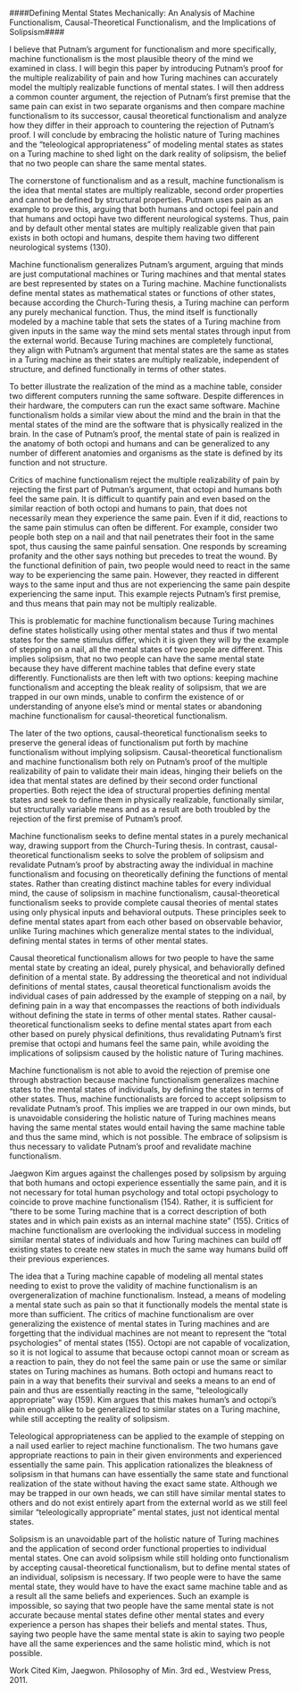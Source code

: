 ####Defining Mental States Mechanically: An Analysis of Machine Functionalism, Causal-Theoretical Functionalism, 
and the Implications of Solipsism####

I believe that Putnam’s argument for functionalism and more specifically, machine functionalism is the most plausible theory
of the mind we examined in class. I will begin this paper by introducing Putnam’s proof for the multiple realizability of pain and
how Turing machines can accurately model the multiply realizable functions of mental states. I will then address a common counter 
argument, the rejection of Putnam’s first premise that the same pain can exist in two separate organisms and then compare machine 
functionalism to its successor, causal theoretical functionalism and analyze how they differ in their approach to countering the rejection
of Putnam’s proof. I will conclude by embracing the holistic nature of Turing machines and the “teleological appropriateness” of
modeling mental states as states on a Turing machine to shed light on the dark reality of solipsism, the belief that no two people 
can share the same mental states.  

The cornerstone of functionalism and as a result, machine functionalism is the idea that mental states are multiply realizable, second 
order properties and cannot be defined by structural properties. Putnam uses pain as an example to prove this, arguing that both humans
and octopi feel pain and that humans and octopi have two different neurological systems. Thus, pain and by default other mental states are
multiply realizable given that pain exists in both octopi and humans, despite them having two different neurological systems (130).

Machine functionalism generalizes Putnam’s argument, arguing that minds are just computational machines or Turing machines and that 
mental states are best represented by states on a Turing machine. Machine functionalists define mental states as mathematical states
or functions of other states, because according the Church-Turing thesis, a Turing machine can perform any purely mechanical function. 
Thus, the mind itself is functionally modeled by a machine table that sets the states of a Turing machine from given inputs in the same 
way the mind sets mental states through input from the external world. Because Turing machines are completely functional, they align 
with Putnam’s argument that mental states are the same as states in a Turing machine as their states are multiply realizable, independent
of structure, and defined functionally in terms of other states.  
  
To better illustrate the realization of the mind as a machine table, consider two different computers running the same software. Despite
differences in their hardware, the computers can run the exact same software. Machine functionalism holds a similar view about the mind 
and the brain in that the mental states of the mind are the software that is physically realized in the brain. In the case of Putnam’s 
proof, the mental state of pain is realized in the anatomy of both octopi and humans and can be generalized to any number of different 
anatomies and organisms as the state is defined by its function and not structure. 
  
Critics of machine functionalism reject the multiple realizability of pain by rejecting the first part of Putman’s argument, that
octopi and humans both feel the same pain. It is difficult to quantify pain and even based on the similar reaction of both octopi and
humans to pain, that does not necessarily mean they experience the same pain. Even if it did, reactions to the same pain stimulus can 
often be different. For example, consider two people both step on a nail and that nail penetrates their foot in the same spot, thus 
causing the same painful sensation. One responds by screaming profanity and the other says nothing but precedes to treat the wound. 
By the functional definition of pain, two people would need to react in the same way to be experiencing the same pain. However, they
reacted in different ways to the same input and thus are not experiencing the same pain despite experiencing the same input. This 
example rejects Putnam’s first premise, and thus means that pain may not be multiply realizable. 
    
This is problematic for machine functionalism because Turing machines define states holistically using other mental states and thus 
if two mental states for the same stimulus differ, which it is given they will by the example of stepping on a nail, all the mental
states of two people are different. This implies solipsism, that no two people can have the same mental state because they have
different machine tables that define every state differently. Functionalists are then left with two options: keeping machine 
functionalism and accepting the bleak reality of solipsism, that we are trapped in our own minds, unable to confirm the existence of
or understanding of anyone else’s mind or mental states or abandoning machine functionalism for causal-theoretical functionalism. 
   
The later of the two options, causal-theoretical functionalism seeks to preserve the general ideas of functionalism put forth by
machine functionalism without implying solipsism. Causal-theoretical functionalism and machine functionalism both rely on Putnam’s
proof of the multiple realizability of pain to validate their main ideas, hinging their beliefs on the idea that mental states are 
defined by their second order functional properties. Both reject the idea of structural properties defining mental states and seek 
to define them in physically realizable, functionally similar, but structurally variable means and as a result are both troubled by
the rejection of the first premise of Putnam’s proof. 
    
Machine functionalism seeks to define mental states in a purely mechanical way, drawing support from the Church-Turing thesis. In 
contrast, causal-theoretical functionalism seeks to solve the problem of solipsism and revalidate Putnam’s proof by abstracting 
away the individual in machine functionalism and focusing on theoretically defining the functions of mental states. Rather than 
creating distinct machine tables for every individual mind, the cause of solipsism in machine functionalism, causal-theoretical 
functionalism seeks to provide complete causal theories of mental states using only physical inputs and behavioral outputs. These 
principles seek to define mental states apart from each other based on observable behavior, unlike Turing machines which generalize 
mental states to the individual, defining mental states in terms of other mental states. 
    
Causal theoretical functionalism allows for two people to have the same mental state by creating an ideal, purely physical, and 
behaviorally defined definition of a mental state. By addressing the theoretical and not individual definitions of mental states, 
causal theoretical functionalism avoids the individual cases of pain addressed by the example of stepping on a nail, by defining 
pain in a way that encompasses the reactions of both individuals without defining the state in terms of other mental states. Rather 
causal-theoretical functionalism seeks to define mental states apart from each other based on purely physical definitions, thus
revalidating Putnam’s first premise that octopi and humans feel the same pain, while avoiding the implications of solipsism caused
by the holistic nature of Turing machines. 
    
Machine functionalism is not able to avoid the rejection of premise one through abstraction because machine functionalism 
generalizes machine states to the mental states of individuals, by defining the states in terms of other states. Thus, machine
functionalists are forced to accept solipsism to revalidate Putnam’s proof. This implies we are trapped in our own minds, but is
unavoidable considering the holistic nature of Turing machines means having the same mental states would entail having the same 
machine table and thus the same mind, which is not possible. The embrace of solipsism is thus necessary to validate Putnam’s proof
and revalidate machine functionalism. 
    
Jaegwon Kim argues against the challenges posed by solipsism by arguing that both humans and octopi experience essentially the 
same pain, and it is not necessary for total human psychology and total octopi psychology to coincide to prove machine 
functionalism (154). Rather, it is sufficient for “there to be some Turing machine that is a correct description of both states 
and in which pain exists as an internal machine state” (155). Critics of machine functionalism are overlooking the individual
success in modeling similar mental states of individuals and how Turing machines can build off existing states to create new 
states in much the same way humans build off their previous experiences. 
    
 The idea that a Turing machine capable of modeling all mental states needing to exist to prove the validity of machine 
 functionalism is an overgeneralization of machine functionalism. Instead, a means of modeling a mental state such as pain so 
 that it functionally models the mental state is more than sufficient. The critics of machine functionalism are over generalizing
 the existence of mental states in Turing machines and are forgetting that the individual machines are not meant to represent the 
 “total psychologies” of mental states (155). Octopi are not capable of vocalization, so it is not logical to assume that because 
 octopi cannot moan or scream as a reaction to pain, they do not feel the same pain or use the same or similar states on Turing 
 machines as humans. Both octopi and humans react to pain in a way that benefits their survival and seeks a means to an end of pain
 and thus are essentially reacting in the same, “teleologically appropriate” way (159). Kim argues that this makes human’s and 
 octopi’s pain enough alike to be generalized to similar states on a Turing machine, while still accepting the reality of solipsism.
     
 Teleological appropriateness can be applied to the example of stepping on a nail used earlier to reject machine functionalism. The
 two humans gave appropriate reactions to pain in their given environments and experienced essentially the same pain. This 
 application rationalizes the bleakness of solipsism in that humans can have essentially the same state and functional realization
 of the state without having the exact same state. Although we may be trapped in our own heads, we can still have similar mental 
 states to others and do not exist entirely apart from the external world as we still feel similar “teleologically appropriate” 
 mental states, just not identical mental states. 
     
 Solipsism is an unavoidable part of the holistic nature of Turing machines and the application of second order functional properties
 to individual mental states. One can avoid solipsism while still holding onto functionalism by accepting causal-theoretical functionalism,
 but to define mental states of an individual, solipsism is necessary. If two people were to have the same mental state, they would have
 to have the exact same machine table and as a result all the same beliefs and experiences. Such an example is impossible, so saying 
 that two people have the same mental state is not accurate because mental states define other mental states and every experience a 
 person has shapes their beliefs and mental states. Thus, saying two people have the same mental state is akin to saying two people have
 all the same experiences and the same holistic mind, which is not possible.
     
     
     
 Work Cited
 Kim, Jaegwon. Philosophy of Min. 3rd ed., Westview Press, 2011.

    
    
    
    
